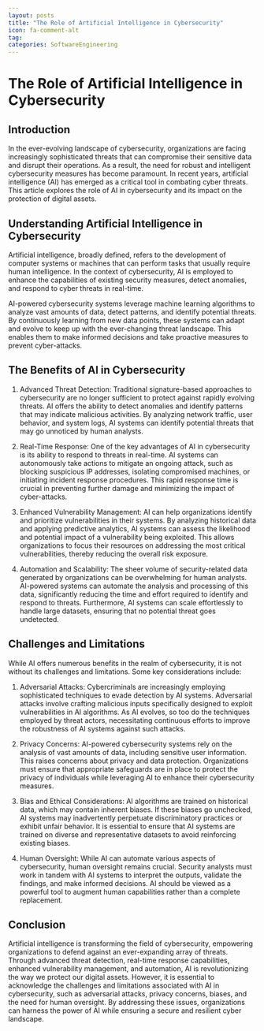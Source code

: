 ```yaml
---
layout: posts
title: "The Role of Artificial Intelligence in Cybersecurity"
icon: fa-comment-alt
tag:      
categories: SoftwareEngineering
---
```



# The Role of Artificial Intelligence in Cybersecurity

## Introduction

In the ever-evolving landscape of cybersecurity, organizations are facing increasingly sophisticated threats that can compromise their sensitive data and disrupt their operations. As a result, the need for robust and intelligent cybersecurity measures has become paramount. In recent years, artificial intelligence (AI) has emerged as a critical tool in combating cyber threats. This article explores the role of AI in cybersecurity and its impact on the protection of digital assets.

## Understanding Artificial Intelligence in Cybersecurity

Artificial intelligence, broadly defined, refers to the development of computer systems or machines that can perform tasks that usually require human intelligence. In the context of cybersecurity, AI is employed to enhance the capabilities of existing security measures, detect anomalies, and respond to cyber threats in real-time.

AI-powered cybersecurity systems leverage machine learning algorithms to analyze vast amounts of data, detect patterns, and identify potential threats. By continuously learning from new data points, these systems can adapt and evolve to keep up with the ever-changing threat landscape. This enables them to make informed decisions and take proactive measures to prevent cyber-attacks.

## The Benefits of AI in Cybersecurity

1. Advanced Threat Detection: Traditional signature-based approaches to cybersecurity are no longer sufficient to protect against rapidly evolving threats. AI offers the ability to detect anomalies and identify patterns that may indicate malicious activities. By analyzing network traffic, user behavior, and system logs, AI systems can identify potential threats that may go unnoticed by human analysts.

2. Real-Time Response: One of the key advantages of AI in cybersecurity is its ability to respond to threats in real-time. AI systems can autonomously take actions to mitigate an ongoing attack, such as blocking suspicious IP addresses, isolating compromised machines, or initiating incident response procedures. This rapid response time is crucial in preventing further damage and minimizing the impact of cyber-attacks.

3. Enhanced Vulnerability Management: AI can help organizations identify and prioritize vulnerabilities in their systems. By analyzing historical data and applying predictive analytics, AI systems can assess the likelihood and potential impact of a vulnerability being exploited. This allows organizations to focus their resources on addressing the most critical vulnerabilities, thereby reducing the overall risk exposure.

4. Automation and Scalability: The sheer volume of security-related data generated by organizations can be overwhelming for human analysts. AI-powered systems can automate the analysis and processing of this data, significantly reducing the time and effort required to identify and respond to threats. Furthermore, AI systems can scale effortlessly to handle large datasets, ensuring that no potential threat goes undetected.

## Challenges and Limitations

While AI offers numerous benefits in the realm of cybersecurity, it is not without its challenges and limitations. Some key considerations include:

1. Adversarial Attacks: Cybercriminals are increasingly employing sophisticated techniques to evade detection by AI systems. Adversarial attacks involve crafting malicious inputs specifically designed to exploit vulnerabilities in AI algorithms. As AI evolves, so too do the techniques employed by threat actors, necessitating continuous efforts to improve the robustness of AI systems against such attacks.

2. Privacy Concerns: AI-powered cybersecurity systems rely on the analysis of vast amounts of data, including sensitive user information. This raises concerns about privacy and data protection. Organizations must ensure that appropriate safeguards are in place to protect the privacy of individuals while leveraging AI to enhance their cybersecurity measures.

3. Bias and Ethical Considerations: AI algorithms are trained on historical data, which may contain inherent biases. If these biases go unchecked, AI systems may inadvertently perpetuate discriminatory practices or exhibit unfair behavior. It is essential to ensure that AI systems are trained on diverse and representative datasets to avoid reinforcing existing biases.

4. Human Oversight: While AI can automate various aspects of cybersecurity, human oversight remains crucial. Security analysts must work in tandem with AI systems to interpret the outputs, validate the findings, and make informed decisions. AI should be viewed as a powerful tool to augment human capabilities rather than a complete replacement.

## Conclusion

Artificial intelligence is transforming the field of cybersecurity, empowering organizations to defend against an ever-expanding array of threats. Through advanced threat detection, real-time response capabilities, enhanced vulnerability management, and automation, AI is revolutionizing the way we protect our digital assets. However, it is essential to acknowledge the challenges and limitations associated with AI in cybersecurity, such as adversarial attacks, privacy concerns, biases, and the need for human oversight. By addressing these issues, organizations can harness the power of AI while ensuring a secure and resilient cyber landscape.